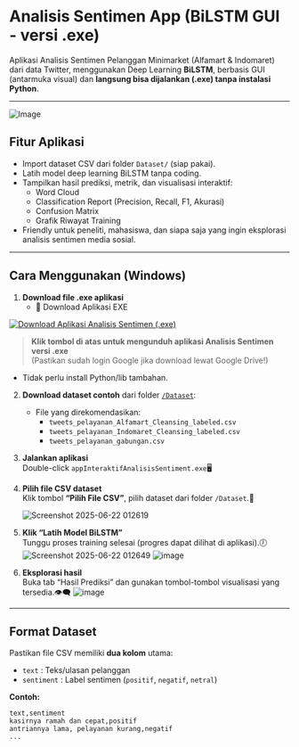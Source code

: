 # Analisis Sentimen App (BiLSTM GUI - versi .exe)

Aplikasi Analisis Sentimen Pelanggan Minimarket (Alfamart & Indomaret) dari data Twitter, menggunakan Deep Learning **BiLSTM**, berbasis GUI (antarmuka visual) dan **langsung bisa dijalankan (.exe) tanpa instalasi Python**.

---
![Image](https://github.com/user-attachments/assets/a2f9e448-cf1b-46a0-b054-0fb4f72bc030)

## Fitur Aplikasi

- Import dataset CSV dari folder `Dataset/` (siap pakai).
- Latih model deep learning BiLSTM tanpa coding.
- Tampilkan hasil prediksi, metrik, dan visualisasi interaktif:
  - Word Cloud
  - Classification Report (Precision, Recall, F1, Akurasi)
  - Confusion Matrix
  - Grafik Riwayat Training
- Friendly untuk peneliti, mahasiswa, dan siapa saja yang ingin eksplorasi analisis sentimen media sosial.

---

## Cara Menggunakan (Windows)

1. **Download file .exe aplikasi**
   - 🚀 Download Aplikasi EXE

[![Download Aplikasi Analisis Sentimen (.exe)](https://img.shields.io/badge/Download%20EXE-Analisis--Sentimen-blue?logo=windows&style=for-the-badge)](https://drive.google.com/uc?export=download&id=1i_uUr7ZvG6AFkPJu3k8LLv_nbPPVkwWD)

> **Klik tombol di atas untuk mengunduh aplikasi Analisis Sentimen versi .exe**  
> (Pastikan sudah login Google jika download lewat Google Drive!)

   - Tidak perlu install Python/lib tambahan.

2. **Download dataset contoh** dari folder [`/Dataset`](./Dataset):
   - File yang direkomendasikan:
     - `tweets_pelayanan_Alfamart_Cleansing_labeled.csv`
     - `tweets_pelayanan_Indomaret_Cleansing_labeled.csv`
     - `tweets_pelayanan_gabungan.csv`

3. **Jalankan aplikasi**  
   Double-click `appInteraktifAnalisisSentiment.exe`🖥️

4. **Pilih file CSV dataset**  
   Klik tombol **“Pilih File CSV”**, pilih dataset dari folder `/Dataset`.📑

   ![Screenshot 2025-06-22 012619](https://github.com/user-attachments/assets/d6867fa0-72fd-422a-aaa5-e75f81eaa4af)


6. **Klik “Latih Model BiLSTM”**  
   Tunggu proses training selesai (progres dapat dilihat di aplikasi).🕖
   ![Screenshot 2025-06-22 012649](https://github.com/user-attachments/assets/77adcdd0-1784-4662-9f7c-4bd3d5340996)
  ![image](https://github.com/user-attachments/assets/6867b219-5c8e-4462-a667-2b240429c6e1)



8. **Eksplorasi hasil**  
   Buka tab “Hasil Prediksi” dan gunakan tombol-tombol visualisasi yang tersedia.👁️‍🗨️
    ![image](https://github.com/user-attachments/assets/0b2936b8-3c1e-4fb7-b3d4-6f8a281c2283)

---

## Format Dataset

Pastikan file CSV memiliki **dua kolom** utama:  
- `text` : Teks/ulasan pelanggan  
- `sentiment` : Label sentimen (`positif`, `negatif`, `netral`)

**Contoh:**
```csv
text,sentiment
kasirnya ramah dan cepat,positif
antriannya lama, pelayanan kurang,negatif
...
